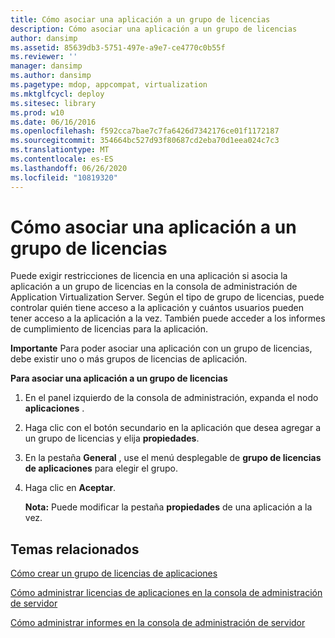 ```yaml
---
title: Cómo asociar una aplicación a un grupo de licencias
description: Cómo asociar una aplicación a un grupo de licencias
author: dansimp
ms.assetid: 85639db3-5751-497e-a9e7-ce4770c0b55f
ms.reviewer: ''
manager: dansimp
ms.author: dansimp
ms.pagetype: mdop, appcompat, virtualization
ms.mktglfcycl: deploy
ms.sitesec: library
ms.prod: w10
ms.date: 06/16/2016
ms.openlocfilehash: f592cca7bae7c7fa6426d7342176ce01f1172187
ms.sourcegitcommit: 354664bc527d93f80687cd2eba70d1eea024c7c3
ms.translationtype: MT
ms.contentlocale: es-ES
ms.lasthandoff: 06/26/2020
ms.locfileid: "10819320"
---
```

# Cómo asociar una aplicación a un grupo de licencias


Puede exigir restricciones de licencia en una aplicación si asocia la aplicación a un grupo de licencias en la consola de administración de Application Virtualization Server. Según el tipo de grupo de licencias, puede controlar quién tiene acceso a la aplicación y cuántos usuarios pueden tener acceso a la aplicación a la vez. También puede acceder a los informes de cumplimiento de licencias para la aplicación.

**Importante**  Para poder asociar una aplicación con un grupo de licencias, debe existir uno o más grupos de licencias de aplicación.

 

**Para asociar una aplicación a un grupo de licencias**

1.  En el panel izquierdo de la consola de administración, expanda el nodo **aplicaciones** .

2.  Haga clic con el botón secundario en la aplicación que desea agregar a un grupo de licencias y elija **propiedades**.

3.  En la pestaña **General** , use el menú desplegable de **grupo de licencias de aplicaciones** para elegir el grupo.

4.  Haga clic en **Aceptar**.

    **Nota:**  Puede modificar la pestaña **propiedades** de una aplicación a la vez.

     

## Temas relacionados


[Cómo crear un grupo de licencias de aplicaciones](how-to-create-an-application-license-group.md)

[Cómo administrar licencias de aplicaciones en la consola de administración de servidor](how-to-manage-application-licenses-in-the-server-management-console.md)

[Cómo administrar informes en la consola de administración de servidor](how-to-manage-reports-in-the-server-management-console.md)

 

 





